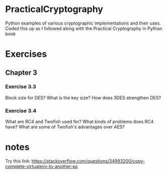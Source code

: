 # PracticalCryptography
Python examples of various cryptographic implementations and their uses. Coded this up as I followed along with the Practical Cryptography in Python book

# Exercises

## Chapter 3
### Exercise 3.3
Block size for DES? 
What is the key size?
How does 3DES strengthen DES?
### Exercise 3.4 
What are RC4 and Twofish used for?
What kinds of problems does RC4 have?
What are some of Twofish's advantages over AES?

# notes 
Try this link: https://stackoverflow.com/questions/34993200/copy-complete-virtualenv-to-another-pc

